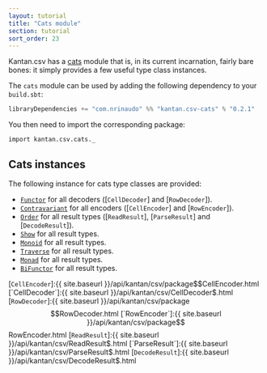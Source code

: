```yaml
---
layout: tutorial
title: "Cats module"
section: tutorial
sort_order: 23
---
```

Kantan.csv has a [cats](https://github.com/typelevel/cats) module that is, in its current incarnation, fairly bare
bones: it simply provides a few useful type class instances.

The `cats` module can be used by adding the following dependency to your `build.sbt`:

```scala
libraryDependencies += "com.nrinaudo" %% "kantan.csv-cats" % "0.2.1"
```

You then need to import the corresponding package:

```tut:silent
import kantan.csv.cats._
```

## Cats instances

The following instance for cats type classes are provided:

* [`Functor`] for all decoders ([`CellDecoder`] and [`RowDecoder`]).
* [`Contravariant`] for all encoders ([`CellEncoder`] and [`RowEncoder`]).
* [`Order`] for all result types ([`ReadResult`], [`ParseResult`] and [`DecodeResult`]).
* [`Show`] for all result types.
* [`Monoid`] for all result types.
* [`Traverse`] for all result types.
* [`Monad`] for all result types.
* [`BiFunctor`] for all result types.

[`Functor`]:http://typelevel.org/cats/api/cats/Functor.html
[`Contravariant`]:http://typelevel.org/cats/api/cats/functor/Contravariant.html
[`BiFunctor`]:http://typelevel.org/cats/api/cats/functor/Bifunctor.html
[`Order`]:http://typelevel.org/cats/api/cats/kernel/Order.html
[`Show`]:http://typelevel.org/cats/api/cats/Show.html
[`Traverse`]:http://typelevel.org/cats/api/cats/Traverse.html
[`Monad`]:http://typelevel.org/cats/api/cats/Monad.html
[`Monoid`]:http://typelevel.org/cats/api/cats/kernel/Monoid.html
[`CellEncoder`]:{{ site.baseurl }}/api/kantan/csv/package$$CellEncoder.html
[`CellDecoder`]:{{ site.baseurl }}/api/kantan/csv/CellDecoder$.html
[`RowDecoder`]:{{ site.baseurl }}/api/kantan/csv/package$$RowDecoder.html
[`RowEncoder`]:{{ site.baseurl }}/api/kantan/csv/package$$RowEncoder.html
[`ReadResult`]:{{ site.baseurl }}/api/kantan/csv/ReadResult$.html
[`ParseResult`]:{{ site.baseurl }}/api/kantan/csv/ParseResult$.html
[`DecodeResult`]:{{ site.baseurl }}/api/kantan/csv/DecodeResult$.html

